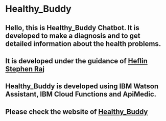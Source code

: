 # Healthy_Buddy
## Hello, this is Healthy_Buddy Chatbot. It is developed to make a diagnosis and to get detailed information about the health problems.
## It is developed under the guidance of [Heflin Stephen Raj](https://github.com/heflinstephenraj)
## Healthy_Buddy is developed using IBM Watson Assistant, IBM Cloud Functions and ApiMedic.

## Please check the website of [Healthy_Buddy](https://sites.google.com/view/healthybuddy/home)

